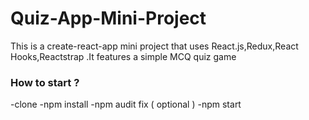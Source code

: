 # Quiz-App-Mini-Project

This is a create-react-app mini project that uses React.js,Redux,React Hooks,Reactstrap .It features a simple MCQ quiz game


### How to start ?

-clone
-npm install
-npm audit fix ( optional )
-npm start
